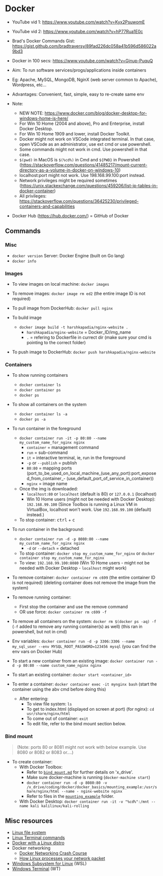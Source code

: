 # Docker

- YouTube vid 1: https://www.youtube.com/watch?v=Kyx2PsuwomE
- YouTube vid 2: https://www.youtube.com/watch?v=hP77Rua1E0c
- Brad's Docker Commands Gist: https://gist.github.com/bradtraversy/89fad226dc058a41b596d586022a9bd3
- Docker in 100 secs: https://www.youtube.com/watch?v=Gjnup-PuquQ


- Aim: To run software services/progs/applications inside containers
- Eg: Apache, MySQL, MongoDB, NginX (web server common to Apache), Wordpress, etc...
- Advantages: Convenient, fast, simple, easy to re-create same env


- Note:
    - NEW NOTE: https://www.docker.com/blog/docker-desktop-for-windows-home-is-here/
	- For Win 10 Home (2004 and above), Pro and Enterprise, install Docker Desktop.
    - For Win 10 Home 1909 and lower, install Docker Toolkit.
    - Docker might not work on VSCode integrated terminal. In that case, open VSCode as an administrator, use ext cmd or use powershell.
    - Some commands might not work in cmd. Use powershell in that case.
    - `$(pwd)` in MacOS is `$(%cd%)` in Cmd and `${PWD}` in Powershell (https://stackoverflow.com/questions/41485217/mount-current-directory-as-a-volume-in-docker-on-windows-10)
    - localhost:port might not work. Use 198.168.99.100:port instead.
	- Network privileges might be required sometimes (https://unix.stackexchange.com/questions/459206/list-ip-tables-in-docker-container)
	- All privileges: https://stackoverflow.com/questions/36425230/privileged-containers-and-capabilities


- Docker Hub (https://hub.docker.com/) = GitHub of Docker

## Commands

### Misc

- `docker version`
    Server: Docker Engine (built on Go lang)
- `docker info`

### Images

- To view images on local machine: `docker images`

- To remove images: `docker image rm ed2` (the entire image ID is not required)

- To pull image from DockerHub: `docker pull nginx`

- To build image
	- `docker image build -t harshkapadia/nginx-website .`
		- `harshkapadia/nginx-website` = Docker_ID/img_name
		- `.` = refering to Dockerfile in currect dir (make sure your cmd is pointing to the correct folder)

- To push image to DockerHub: `docker push harshkapadia/nginx-website`

### Containers

- To show running containers
	- `docker container ls`
	- `docker container ps`
	- `docker ps`

- To show all containers on the system
	- `docker container ls -a`
	- `docker ps -a`

- To run container in the foreground
	- `docker container run -it -p 80:80 --name my_custom_name_for_nginx nginx`
		- `container` = management command
		- `run` = sub-command
		- `it` = interactive terminal, ie, run in the foreground
		- `-p` or `--publish` = publish
		- `80:80` = mapping ports (port_to_be_used_on_local_machine_(use_any_port):port_exposed_from_container_- (use_default_port_of_service_in_container))
		- `nginx` = image name
	- Once the img is downloaded:
		- `localhost:80` or `localhost` (default is 80) or `127.0.0.1` (localhost)
		- Win 10 Home users (might not be needed with Docker Desktop): `192.168.99.100` (Since Toolbox is running a Linux VM in VirtualBox, localhost won't work. Use `192.168.99.100` (default) instead.)
	- To stop container: <kbd>ctrl</kbd> + <kbd>c</kbd>

- To run container in the background:
	- `docker container run -d -p 8080:80 --name my_custom_name_for_nginx nginx`
		- `-d` or `--detach` = detached
	- To stop container: `docker stop my_custom_name_for_nginx` or `docker container stop my_custom_name_for_nginx`
	- To view:
		`192.168.99.100:8080` (Win 10 Home users - might not be needed with Docker Desktop - `localhost` might work)

- To remove container:
	`docker container rm c699` (the entire container ID is not required) (deleting container does not remove the image from the system)

- To remove running container:
	- First stop the container and use the remove command
	- OR use force: `docker container rm c699 -f`

- To remove all containers on the system: `docker rm $(docker ps -aq) -f` (`-f` added to remove any running container(s) as well) (this ran in powershell, but not in cmd)

- Env variables: `docker container run -d -p 3306:3306 --name my_sql_user --env MYSQL_ROOT_PASSWORD=123456 mysql` (you can find the env vars on Docker Hub)

- To start a new container from an existing image: `docker container run -d -p 80:80 --name custom_name_nginx nginx`

- To start an existing container: `docker start <container_id>`

- To enter a container: `docker container exec -it mynginx bash` (start the container using the abv cmd before doing this)
	- After entering:
		- To view file system: `ls`
		- To get to index.html (displayed on screen at port) (for nginx): `cd usr/share/nginx/html`
		- To come out of container: `exit`
		- To edit file, refer to the bind mount section below.

### Bind mount

> (Note: ports 80 or 8081 might not work with below example. Use 8080 or 8082 or 8083 or....)

- To create container:
	- With Docker Toolbox:
		- Refer to [`bind_mount.md`](bind_mount.md) for further details on 'x_drive'.
		- Make sure docker-machine is running (`docker-machine start`)
		- `docker container run -d -p 8080:80 -v /x_drive/coding/docker/docker_basics/mounting_example:/usr/share/nginx/html --name - nginx-website nginx`
		- Refer to files in the [`mounting_example`](mounting_example) folder.
	- With Docker Desktop:
		`docker container run -it -v "%cd%":/mnt --name kali kalilinux/kali-rolling`

## Misc resources

- [Linux file system](https://gist.github.com/HarshKapadia2/18150e1e57eab1f0e500f18feea890aa)
- [Linux Terminal commands](https://harshkapadia2.github.io/cli/)
- [Docker with a Linux distro](docker_linux.md)
- Docker networking
	- [Docker Networking Crash Course](https://www.youtube.com/watch?v=OU6xOM0SE4o)
	- [How Linux processes your network packet](https://www.youtube.com/watch?v=3Ij0aZRsw9w)
- [Windows Subsystem for Linux](https://gist.github.com/HarshKapadia2/714bba15f0f09d32c07cdde3c244be9f) (WSL)
- [Windows Terminal](https://gist.github.com/HarshKapadia2/18daf23ab4a7d1cb9215ca9dc8b7099f) (WT)
